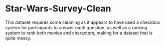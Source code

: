 # Star-Wars-Survey-Clean
This dataset requires some cleaning as it appears to have used a checkbox system for participants to answer each question, as well as a ranking system to rank both movies and characters, making for a dataset that is quite messy.
